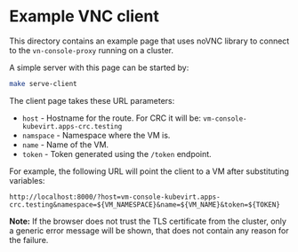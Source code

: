# Example VNC client

This directory contains an example page that uses noVNC library
to connect to the `vn-console-proxy` running on a cluster.

A simple server with this page can be started by:
```bash
make serve-client
```

The client page takes these URL parameters:
- `host` - Hostname for the route. For CRC it will be: `vm-console-kubevirt.apps-crc.testing`
- `namspace` - Namespace where the VM is.
- `name` - Name of the VM.
- `token` - Token generated using the `/token` endpoint.

For example, the following URL will point the client to a VM after substituting variables:
```
http://localhost:8000/?host=vm-console-kubevirt.apps-crc.testing&namespace=${VM_NAMESPACE}&name=${VM_NAME}&token=${TOKEN}
```

**Note:** If the browser does not trust the TLS certificate from the cluster, only a generic
error message will be shown, that does not contain any reason for the failure.